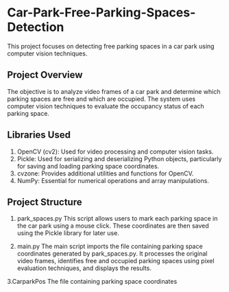 # Car-Park-Free-Parking-Spaces-Detection
This project focuses on detecting free parking spaces in a car park using computer vision techniques.

## Project Overview
The objective is to analyze video frames of a car park and determine which parking spaces are free and which are occupied. The system uses computer vision techniques to evaluate the occupancy status of each parking space.

## Libraries Used
  1. OpenCV (cv2): Used for video processing and computer vision tasks.
  2. Pickle: Used for serializing and deserializing Python objects, particularly for saving and loading parking space coordinates.
  3. cvzone: Provides additional utilities and functions for OpenCV.
  4. NumPy: Essential for numerical operations and array manipulations.

## Project Structure
  1. park_spaces.py
This script allows users to mark each parking space in the car park using a mouse click. These coordinates are then saved using the Pickle library for later use.

  2. main.py
The main script imports the file containing parking space coordinates generated by park_spaces.py. It processes the original video frames, identifies free and occupied parking spaces using pixel evaluation techniques, and displays the results.

  3.CarparkPos
The file containing parking space coordinates
